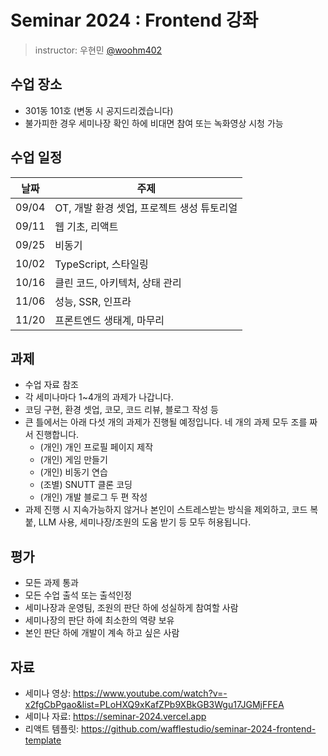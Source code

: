 # Seminar 2024 : Frontend 강좌

> instructor: 우현민 [@woohm402](https://github.com/woohm402)

## 수업 장소

- 301동 101호 (변동 시 공지드리겠습니다)
- 불가피한 경우 세미나장 확인 하에 비대면 참여 또는 녹화영상 시청 가능

## 수업 일정

| 날짜 | 주제 |
| --- | --- |
| 09/04 | OT, 개발 환경 셋업, 프로젝트 생성 튜토리얼 |
| 09/11 | 웹 기초, 리액트 |
| 09/25 | 비동기 |
| 10/02 | TypeScript, 스타일링 |
| 10/16 | 클린 코드, 아키텍처, 상태 관리 |
| 11/06 | 성능, SSR, 인프라 |
| 11/20 | 프론트엔드 생태계, 마무리 |

## 과제

- 수업 자료 참조
- 각 세미나마다 1~4개의 과제가 나갑니다.
- 코딩 구현, 환경 셋업, 코모, 코드 리뷰, 블로그 작성 등
- 큰 틀에서는 아래 다섯 개의 과제가 진행될 예정입니다. 네 개의 과제 모두 조를 짜서 진행합니다.
  - (개인) 개인 프로필 페이지 제작
  - (개인) 게임 만들기
  - (개인) 비동기 연습
  - (조별) SNUTT 클론 코딩
  - (개인) 개발 블로그 두 편 작성
- 과제 진행 시 지속가능하지 않거나 본인이 스트레스받는 방식을 제외하고, 코드 복붙, LLM 사용, 세미나장/조원의 도움 받기 등 모두 허용됩니다.

## 평가

- 모든 과제 통과
- 모든 수업 출석 또는 출석인정
- 세미나장과 운영팀, 조원의 판단 하에 성실하게 참여할 사람
- 세미나장의 판단 하에 최소한의 역량 보유
- 본인 판단 하에 개발이 계속 하고 싶은 사람

## 자료

- 세미나 영상: https://www.youtube.com/watch?v=-x2fgCbPgao&list=PLoHXQ9xKafZPb9XBkGB3Wgu17JGMjFFEA
- 세미나 자료: https://seminar-2024.vercel.app
- 리액트 템플릿: https://github.com/wafflestudio/seminar-2024-frontend-template
